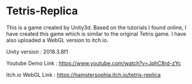 # Tetris-Replica
 This is a game created by Unity3d. Based on the tutorials I found online, I have created this game which is similar to the original Tetris game. I have also uploaded a WebGL version to itch.io.

Unity version : 2018.3.8f1

Youtube Demo Link : https://www.youtube.com/watch?v=JphC8rd-zYc

Itch.io WebGL Link : https://hamstersophia.itch.io/tetris-replica

